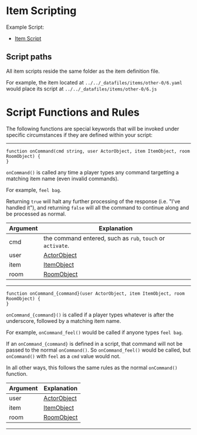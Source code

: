 # Item Scripting

Example Script: 
* [Item Script](../../_datafiles/items/other-0/6.js)

## Script paths

All item scripts reside the same folder as the item definition file.

For example, the item located at `../../_datafiles/items/other-0/6.yaml` would place its script at `../../_datafiles/items/other-0/6.js`

# Script Functions and Rules

The following functions are special keywords that will be invoked under specific circumstances if they are defined within your script:

---

```
function onCommand(cmd string, user ActorObject, item ItemObject, room RoomObject) {
}
```

`onCommand()` is called any time a player types any command targetting a matching item name (even invalid commands).

For example, `feel bag`.

Returning `true` will halt any further processing of the response (i.e. "I've handled it"), and returning `false` will all the command to continue along and be processed as normal.

|  Argument | Explanation |
| --- | --- |
| cmd | the command entered, such as `rub`, `touch` or `activate`. |
| user | [ActorObject](FUNCTIONS_ACTORS.md) |
| item | [ItemObject](FUNCTIONS_ITEMS.md) |
| room | [RoomObject](FUNCTIONS_ROOMS.md) |

---

```
function onCommand_{command}(user ActorObject, item ItemObject, room RoomObject) {
}
```

`onCommand_{command}()` is called if a player types whatever is after the underscore, followed by a matching item name.

For example, `onCommand_feel()` would be called if anyone types `feel bag`.

If an `onCommand_{command}` is defined in a script, that command will not be passed to the normal `onCommand()`. So `onCommand_feel()` would be called, but `onCommand()` with `feel` as a `cmd` value would not.

In all other ways, this follows the same rules as the normal `onCommand()` function.

|  Argument | Explanation |
| --- | --- |
| user | [ActorObject](FUNCTIONS_ACTORS.md) |
| item | [ItemObject](FUNCTIONS_ITEMS.md) |
| room | [RoomObject](FUNCTIONS_ROOMS.md) |

---